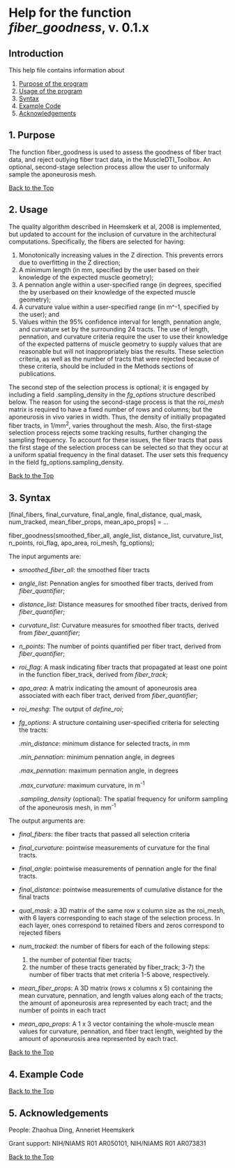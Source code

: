 # Help for the function <i>fiber_goodness</i>, v. 0.1.x

## Introduction

This help file contains information about
1) [Purpose of the program](https://github.com/bdamon/MuscleDTI_Toolbox/blob/master/Help/Help-for-fiber_goodness.md#1-purpose)
2) [Usage of the program](https://github.com/bdamon/MuscleDTI_Toolbox/blob/master/Help/Help-for-fiber_goodness.md#2-usage)
3) [Syntax](https://github.com/bdamon/MuscleDTI_Toolbox/blob/master/Help/Help-for-fiber_goodness.md#2-Syntax)
4) [Example Code](https://github.com/bdamon/MuscleDTI_Toolbox/blob/master/Help/Help-for-fiber_goodness.md#4-Example-Code)
5) [Acknowledgements](https://github.com/bdamon/MuscleDTI_Toolbox/blob/master/Help/Help-for-fiber_goodness.md#5-Acknowledgements)

## 1. Purpose
The function fiber_goodness is used to assess the goodness of fiber tract data, and reject outlying fiber tract data, in the MuscleDTI_Toolbox. An optional, second-stage selection process allow the user to uniformaly sample the aponeurosis mesh.

[Back to the Top](https://github.com/bdamon/MuscleDTI_Toolbox/blob/master/Help/Help-for-fiber_goodness.md)

## 2. Usage
The quality algorithm described in Heemskerk et al, 2008 is implemented, but updated to account for the inclusion of curvature in the architectural computations. Specifically, the fibers are selected for having:
 1) Monotonically increasing values in the Z direction. This prevents errors due to overfitting in the Z direction;
 2) A minimum length (in mm, specified by the user based on their knowledge of the expected muscle geometry);
 3) A pennation angle within a user-specified range (in degrees, specified the by userbased on their knowledge of the expected muscle geometry); 
 4) A curvature value within a user-specified range (in m^-1, specified by the user); and
 5) Values within the 95% confidence interval for length, pennation angle, and curvature set by the surrounding 24 tracts.
The use of length, pennation, and curvature criteria require the user to use their knowledge of the expected patterns of muscle geometry to supply values that are reasonable but will not inappropriately bias the results. These selection criteria, as well as the number of tracts that were rejected because of these criteria, should be included in the Methods sections of publications.
  
The second step of the selection process is optional; it is engaged by including a field .sampling_density in the <i>fg_options</i> structure described below. The reason for using the second-stage process is that the <i>roi_mesh</i> matrix is required to have a fixed number of rows and columns; but the aponeurosis in vivo varies in width.  Thus, the density of initially propagated fiber tracts, in 1/mm<sup>2</sup>, varies throughout the mesh.  Also, the first-stage selection process rejects some tracking results, further changing the sampling frequency. To account for these issues, the fiber tracts that pass the first stage of the selection process can be selected so that they occur at a uniform spatial frequency in the final dataset. The user sets this frequency in the field fg_options.sampling_density.

[Back to the Top](https://github.com/bdamon/MuscleDTI_Toolbox/blob/master/Help/Help-for-fiber_goodness.md)

## 3. Syntax
 [final_fibers, final_curvature, final_angle, final_distance, qual_mask, num_tracked, mean_fiber_props, mean_apo_props] = ...
 
   fiber_goodness(smoothed_fiber_all, angle_list, distance_list, curvature_list, n_points, roi_flag, apo_area, roi_mesh, fg_options);

The input arguments are:
 * <i>smoothed_fiber_all</i>: the smoothed fiber tracts

 * <i>angle_list</i>: Pennation angles for smoothed fiber tracts, derived from <i>fiber_quantifier</i>;

 * <i>distance_list</i>: Distance measures for smoothed fiber tracts, derived from <i>fiber_quantifier</i>;

 * <i>curvature_list</i>: Curvature measures for smoothed fiber tracts, derived from <i>fiber_quantifier</i>;

 * <i>n_points</i>: The number of points quantified per fiber tract, derived from <i>fiber_quantifier</i>;

 * <i>roi_flag</i>: A mask indicating fiber tracts that propagated at least one point in the function fiber_track, derived from <i>fiber_track</i>;

 * <i>apo_area</i>: A matrix indicating the amount of aponeurosis area associated with each fiber tract, derived from <i>fiber_quantifier</i>;

 * <i>roi_meshg</i>: The output of <i>define_roi</i>;

 * <i>fg_options</i>: A structure containing user-specified criteria for selecting the tracts:
 
     <i>.min_distance</i>: minimum distance for selected tracts, in mm
     
     <i>.min_pennation</i>: minimum pennation angle, in degrees 
     
     <i>.max_pennation</i>: maximum pennation angle, in degrees 
     
     <i>.max_curvature</i>: maximum curvature, in m<sup>-1</sup>
     
     <i>.sampling_density</i> (optional): The spatial frequency for uniform sampling of the aponeurosis mesh, in mm<sup>-1</sup>

The output arguments are:
 * <i>final_fibers</i>: the fiber tracts that passed all selection criteria

 * <i>final_curvature</i>: pointwise measurements of curvature for the final tracts.

 * <i>final_angle</i>: pointwise measurements of pennation angle for the final tracts.

 * <i>final_distance</i>: pointwise measurements of cumulative distance for the final tracts

 * <i>qual_mask</i>: a 3D matrix of the same row x column size as the roi_mesh, with 6 layers corresponding to each stage of the selection process. In each layer, ones correspond to retained fibers and zeros correspond to rejected fibers

 * <i>num_tracked</i>: the number of fibers for each of the following steps:
   1) the number of potential fiber tracts;
   2) the number of these tracts generated by fiber_track;
   3-7) the number of fiber tracts that met criteria 1-5 above, respectively.

 * <i>mean_fiber_props</i>: A 3D matrix (rows x columns x 5) containing the mean curvature, pennation, and length values along each of the tracts; the amount of aponeurosis area represented by each tract; and the number of points in each tract

 * <i>mean_apo_props</i>: A 1 x 3 vector containing the whole-muscle mean values for curvature, pennation, and fiber tract length, weighted by the amount of aponeurosis area represented by each tract.

[Back to the Top](https://github.com/bdamon/MuscleDTI_Toolbox/blob/master/Help/Help-for-fiber_goodness.md)

## 4. Example Code



[Back to the Top](https://github.com/bdamon/MuscleDTI_Toolbox/blob/master/Help/Help-for-fiber_goodness.md)

## 5. Acknowledgements
 People: Zhaohua Ding, Anneriet Heemskerk
 
 Grant support: NIH/NIAMS R01 AR050101, NIH/NIAMS R01 AR073831

[Back to the Top](https://github.com/bdamon/MuscleDTI_Toolbox/blob/master/Help/Help-for-fiber_goodness.md)
